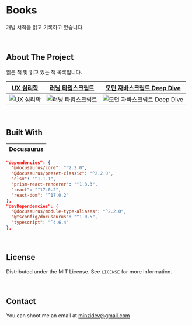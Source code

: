 # Books

개발 서적을 읽고 기록하고 있습니다.

<br />

## About The Project

읽은 책 및 읽고 있는 책 목록입니다.

|                    **[UX 심리학](https://mnxmnz-books.vercel.app/category/ux-심리학)**                     |                    **[러닝 타입스크립트](https://mnxmnz-books.vercel.app/category/러닝-타입스크립트)**                     |                    **[모던 자바스크립트 Deep Dive](https://mnxmnz-books.vercel.app/category/모던-자바스크립트-deep-dive)**                     |
| :--------------------------------------------------------------------------------------------------------: | :------------------------------------------------------------------------------------------------------------------------: | :--------------------------------------------------------------------------------------------------------------------------------------------: |
| ![UX 심리학](https://mnxmnz-books.vercel.app/assets/images/ux-심리학-fcddcdc6272b661b8645c28104053f3f.png) | ![러닝 타입스크립트](https://mnxmnz-books.vercel.app/assets/images/러닝-타입스크립트-4bf8d7ac0ed697d067909b8bdc596ae5.png) | ![모던 자바스크립트 Deep Dive](https://mnxmnz-books.vercel.app/assets/images/모던-자바스크립트-deep-dive-970e5e495a450dfa6e707e02a2240805.png) |

<br />

## Built With

| Docusaurus |
| :--------: |

```json
"dependencies": {
  "@docusaurus/core": "^2.2.0",
  "@docusaurus/preset-classic": "^2.2.0",
  "clsx": "^1.1.1",
  "prism-react-renderer": "^1.3.3",
  "react": "^17.0.2",
  "react-dom": "^17.0.2"
},
"devDependencies": {
  "@docusaurus/module-type-aliases": "^2.2.0",
  "@tsconfig/docusaurus": "^1.0.5",
  "typescript": "^4.6.4"
},
```

<br />

## License

Distributed under the MIT License. See `LICENSE` for more information.

<br />

## Contact

You can shoot me an email at <a href="mailto:minzidev@gmail.com">minzidev@gmail.com</a>
